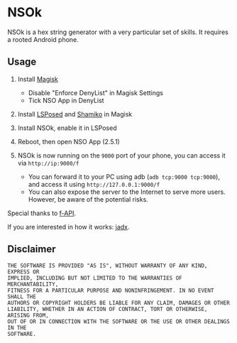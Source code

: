 # NSOk

NSOk is a hex string generator with a very particular set of skills. It requires a rooted Android phone.

## Usage

1. Install [Magisk](https://github.com/topjohnwu/Magisk/releases)
    - Disable "Enforce DenyList" in Magisk Settings
    - Tick NSO App in DenyList

2. Install [LSPosed](https://github.com/LSPosed/LSPosed/releases/tag/v1.8.6) and [Shamiko](https://github.com/LSPosed/LSPosed.github.io/releases) in Magisk

3. Install NSOk, enable it in LSPosed

4. Reboot, then open NSO App (2.5.1)

5. NSOk is now running on the `9000` port of your phone,  you can access it via `http://ip:9000/f`
    - You can forward it to your PC using adb (`adb tcp:9000 tcp:9000`), and access it using `http://127.0.0.1:9000/f`
    - You can also expose the server to the Internet to serve more users. However, be aware of the potential risks.

Special thanks to [f-API](https://github.com/imink-app/f-API).

If you are interested in how it works: [jadx](https://github.com/skylot/jadx).

## Disclaimer

```
THE SOFTWARE IS PROVIDED "AS IS", WITHOUT WARRANTY OF ANY KIND, EXPRESS OR
IMPLIED, INCLUDING BUT NOT LIMITED TO THE WARRANTIES OF MERCHANTABILITY,
FITNESS FOR A PARTICULAR PURPOSE AND NONINFRINGEMENT. IN NO EVENT SHALL THE
AUTHORS OR COPYRIGHT HOLDERS BE LIABLE FOR ANY CLAIM, DAMAGES OR OTHER
LIABILITY, WHETHER IN AN ACTION OF CONTRACT, TORT OR OTHERWISE, ARISING FROM,
OUT OF OR IN CONNECTION WITH THE SOFTWARE OR THE USE OR OTHER DEALINGS IN THE
SOFTWARE.
```
